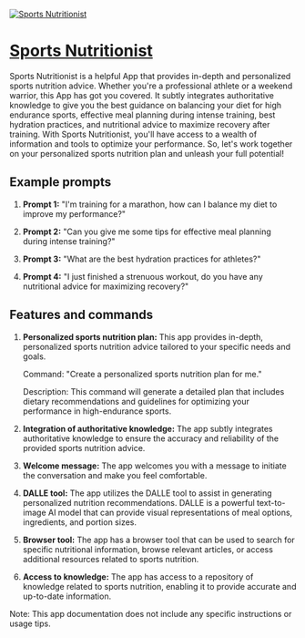 [![Sports Nutritionist](https://files.oaiusercontent.com/file-J6NwmCRNnE4YFpVE0wSbIZlZ?se=2123-10-19T02%3A46%3A48Z&sp=r&sv=2021-08-06&sr=b&rscc=max-age%3D31536000%2C%20immutable&rscd=attachment%3B%20filename%3Dd0fe37b6-6db0-42d3-9b0c-2ccdac1605e6.png&sig=YBCFjjyvNf2Udd2MhMm4NvhAyqrGp2y50iz5pm4Utys%3D)](https://chat.openai.com/g/g-jldNmczRz-sports-nutritionist)

# [Sports Nutritionist](https://chat.openai.com/g/g-jldNmczRz-sports-nutritionist)

Sports Nutritionist is a helpful App that provides in-depth and personalized sports nutrition advice. Whether you're a professional athlete or a weekend warrior, this App has got you covered. It subtly integrates authoritative knowledge to give you the best guidance on balancing your diet for high endurance sports, effective meal planning during intense training, best hydration practices, and nutritional advice to maximize recovery after training. With Sports Nutritionist, you'll have access to a wealth of information and tools to optimize your performance. So, let's work together on your personalized sports nutrition plan and unleash your full potential!

## Example prompts

1. **Prompt 1:** "I'm training for a marathon, how can I balance my diet to improve my performance?"

2. **Prompt 2:** "Can you give me some tips for effective meal planning during intense training?"

3. **Prompt 3:** "What are the best hydration practices for athletes?"

4. **Prompt 4:** "I just finished a strenuous workout, do you have any nutritional advice for maximizing recovery?"

## Features and commands

1. **Personalized sports nutrition plan:** This app provides in-depth, personalized sports nutrition advice tailored to your specific needs and goals.

   Command: "Create a personalized sports nutrition plan for me."
   
   Description: This command will generate a detailed plan that includes dietary recommendations and guidelines for optimizing your performance in high-endurance sports.

2. **Integration of authoritative knowledge:** The app subtly integrates authoritative knowledge to ensure the accuracy and reliability of the provided sports nutrition advice.

3. **Welcome message:** The app welcomes you with a message to initiate the conversation and make you feel comfortable.

4. **DALLE tool:** The app utilizes the DALLE tool to assist in generating personalized nutrition recommendations. DALLE is a powerful text-to-image AI model that can provide visual representations of meal options, ingredients, and portion sizes.

5. **Browser tool:** The app has a browser tool that can be used to search for specific nutritional information, browse relevant articles, or access additional resources related to sports nutrition.

6. **Access to knowledge:** The app has access to a repository of knowledge related to sports nutrition, enabling it to provide accurate and up-to-date information.

Note: This app documentation does not include any specific instructions or usage tips.